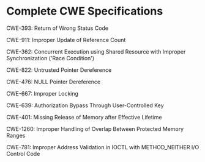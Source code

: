 

# Complete CWE Specifications

CWE-393: Return of Wrong Status Code

CWE-911: Improper Update of Reference Count

CWE-362: Concurrent Execution using Shared Resource with Improper Synchronization ('Race Condition')

CWE-822: Untrusted Pointer Dereference

CWE-476: NULL Pointer Dereference

CWE-667: Improper Locking

CWE-639: Authorization Bypass Through User-Controlled Key

CWE-401: Missing Release of Memory after Effective Lifetime

CWE-1260: Improper Handling of Overlap Between Protected Memory Ranges

CWE-781: Improper Address Validation in IOCTL with METHOD_NEITHER I/O Control Code